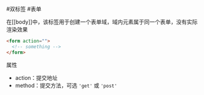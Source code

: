 #双标签 #表单

在[[body]]中，该标签用于创建一个表单域，域内元素属于同一个表单，没有实际渲染效果

```HTML
<form action="">
  <!-- something -->
</form>
```

属性
- action：提交地址
- method：提交方法，可选 `'get'` 或 `'post'`
